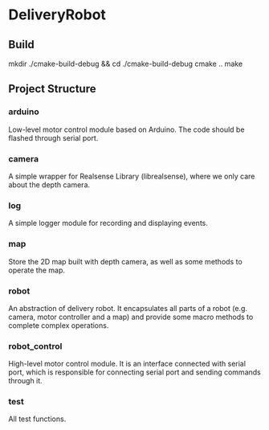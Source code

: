 # DeliveryRobot

## Build
mkdir ./cmake-build-debug && cd ./cmake-build-debug
cmake ..
make

## Project Structure
### arduino
Low-level motor control module based on Arduino.
The code should be flashed through serial port.

### camera
A simple wrapper for Realsense Library (librealsense),
where we only care about the depth camera.

### log
A simple logger module for recording and displaying events.

### map
Store the 2D map built with depth camera, as well as some
methods to operate the map.

### robot
An abstraction of delivery robot. It encapsulates all parts
of a robot (e.g. camera, motor controller and a map) and 
provide some macro methods to complete complex operations.

### robot_control
High-level motor control module. It is an interface connected 
with serial port, which is responsible for connecting serial 
port and sending commands through it.

### test
All test functions.